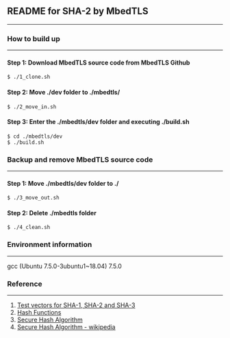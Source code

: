 ## README for SHA-2 by MbedTLS
-------------

### How to build up
-------------
#### Step 1: Download MbedTLS source code from MbedTLS Github  
`$ ./1_clone.sh`  
#### Step 2: Move ./dev folder to ./mbedtls/
`$ ./2_move_in.sh`  
#### Step 3: Enter the ./mbedtls/dev folder and executing ./build.sh  
`$ cd ./mbedtls/dev`  
`$ ./build.sh`  

### Backup and remove MbedTLS source code
-------------
#### Step 1: Move ./mbedtls/dev folder to ./  
`$ ./3_move_out.sh`  
#### Step 2: Delete ./mbedtls folder  
`$ ./4_clean.sh`

### Environment information
-------------
gcc (Ubuntu 7.5.0-3ubuntu1~18.04) 7.5.0


### Reference
-------------
1. [Test vectors for SHA-1, SHA-2 and SHA-3](https://www.di-mgt.com.au/sha_testvectors.html)
2. [Hash Functions](https://csrc.nist.gov/projects/hash-functions)
3. [Secure Hash Algorithm](https://csrc.nist.gov/csrc/media/projects/cryptographic-standards-and-guidelines/documents/examples/sha_all.pdf)
4. [Secure Hash Algorithm - wikipedia](https://en.wikipedia.org/wiki/Secure_Hash_Algorithms)